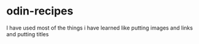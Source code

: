 # odin-recipes
I have used most of the things i have learned like putting images and links and putting titles